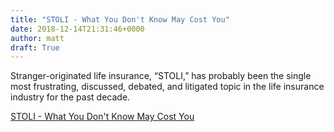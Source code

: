 ```yaml
---
title: "STOLI - What You Don't Know May Cost You"
date: 2018-12-14T21:31:46+0000
author: matt
draft: True
---
```

Stranger-originated life insurance, “STOLI,” has probably been the single most frustrating, discussed, debated, and litigated topic in the life insurance industry for the past decade.

[ STOLI - What You Don't Know May Cost You ]( https://www.munichre.com/site/marclife-mobile/get/documents_E-152752557/marclife/assset.marclife/Documents/Publications/STOLI_11-1-18.pdf )
